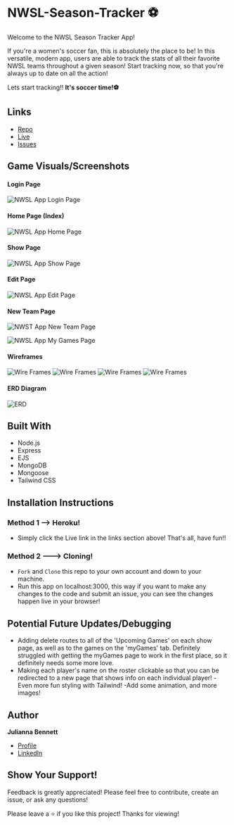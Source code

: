 # NWSL-Season-Tracker ⚽️

Welcome to the NWSL Season Tracker App! 

If you're a women's soccer fan, this is absolutely the place to be! In this versatile, modern app, users are able to track the stats of all their favorite NWSL teams throughout a given season! Start tracking now, so that you're always up to date on all the action!

Lets start tracking!!  **It's soccer time!⚽️**

## Links
- [Repo](https://github.com/julibennett/NWSL-Season-Tracker 'NWSL-Season-Tracker')
- [Live](https://nwsl-season-tracker-ef89be7e7b8b.herokuapp.com/sessions/new 'Live View') 
- [Issues](https://github.com/julibennett/NWSL-Season-Tracker/issues 'Issues Page')

## Game Visuals/Screenshots

#### Login Page
![NWSL App Login Page](LoginPage.png 'Login Page')

#### Home Page (Index)
![NWSL App Home Page](IndexPage.png 'Index Page')

#### Show Page
![NWSL App Show Page](ShowPage.png 'Show Page')

#### Edit Page
![NWSL App Edit Page](EditPage.png 'Edit Page: Users scroll through to fill out all fields')

#### New Team Page
![NWST App New Team Page](NewPage.png 'New Page: Users scroll through to fill out all fields')

![NWSL App My Games Page](myGames.png 'My Games Page')

#### Wireframes
![Wire Frames](homewire.jpeg 'Home Wireframe')
![Wire Frames](showwire.jpeg 'Show Wireframe')
![Wire Frames](editwire.jpeg 'Edit Wireframe')
![Wire Frames](newwire.jpeg 'New Wireframe')

#### ERD Diagram
![ERD](erd.jpg 'Home Wireframe')

## Built With

- Node.js
- Express
- EJS
- MongoDB
- Mongoose
- Tailwind CSS

## Installation Instructions

### Method 1 --> Heroku!

- Simply click the Live link in the links section above! That's all, have fun!!

### Method 2 ---> Cloning!

- `Fork` and `Clone` this repo to your own account and down to your machine.
- Run this app on localhost:3000, this way if you want to make any changes to the code and submit an issue, you can see the changes happen live in your browser!

## Potential Future Updates/Debugging

- Adding delete routes to all of the 'Upcoming Games' on each show page, as well as to the games on the 'myGames' tab. Definitely struggled with getting the myGames page to work in the first place, so it definitely needs some more love.
- Making each player's name on the roster clickable so that you can be redirected to a new page that shows info on each individual player!
-Even more fun styling with Tailwind!
-Add some animation, and more images!

## Author

**Julianna Bennett**

- [Profile](https://github.com/julibennett 'Julianna Bennett')
- [LinkedIn](https://www.linkedin.com/in/julianna-bennett4/)

## Show Your Support!

Feedback is greatly appreciated! Please feel free to contribute, create an issue, or ask any questions! 

Please leave a ⭐️ if you like this project! Thanks for viewing!